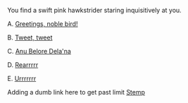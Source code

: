 You find a swift pink hawkstrider staring inquisitively at you.

A. [Greetings, noble bird!](./error/error.md)

B. [Tweet, tweet](./error/error.md)

C. [Anu Belore Dela'na](./startr/startr.md)

D. [Rearrrrr](./startu/startu.md)

E. [Urrrrrrr](./startr/startr.md)

Adding a dumb link here to get past limit [Stemp](https://www.google.com/)
